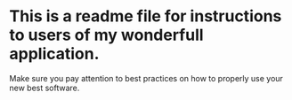 # This is a readme file for instructions to users of my wonderfull application.

Make sure you pay attention to best practices on how to properly use your new best software.

